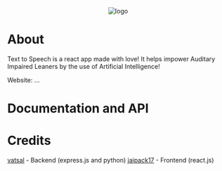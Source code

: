<div align="center">
  <img src="https://user-images.githubusercontent.com/74130881/127653219-4077d4bf-4fb2-4277-8b00-af333791fc2e.png" alt="logo"/>
</div>

# About

Text to Speech is a react app made with love! It helps impower Auditary Impaired Leaners by the use of Artificial Intelligence! 

Website: ...

# Documentation and API

# Credits
[vatsal]() - Backend (express.js and python)
[jaipack17](https://github.com/jaipack17) - Frontend (react.js)
